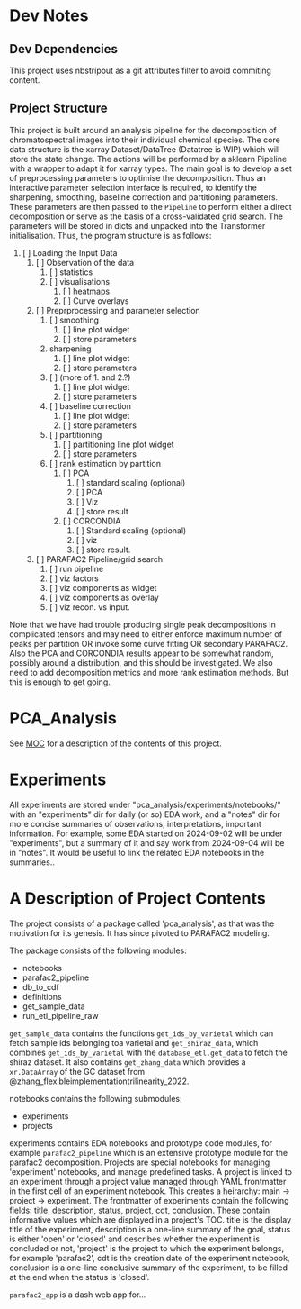 # Dev Notes

## Dev Dependencies

This project uses nbstripout as a git attributes filter to avoid commiting content.

## Project Structure

This project is built around an analysis pipeline for the decomposition of chromatospectral images into their individual chemical species. The core data structure is the xarray Dataset/DataTree (Datatree is WIP) which will store the state change. The actions will be performed by a sklearn Pipeline with a wrapper to adapt it for xarray types. The main goal is to develop a set of preprocessing parameters to optimise the decomposition. Thus an interactive parameter selection interface is required, to identify the sharpening, smoothing, baseline correction and partitioning parameters. These parameters are then passed to the `Pipeline` to perform either a direct decomposition or serve as the basis of a cross-validated grid search. The parameters will be stored in dicts and unpacked into the Transformer initialisation. Thus, the program structure is as follows:

1. [ ] Loading the Input Data
    1. [ ] Observation of the data
        1. [ ] statistics
        2. [ ] visualisations
            1. [ ] heatmaps
            2. [ ] Curve overlays
    2. [ ] Preprprocessing and parameter selection
        1. [ ] smoothing
            1. [ ] line plot widget
            2. [ ] store parameters
        2. sharpening
            1. [ ] line plot widget
            2. [ ] store parameters
        3. [ ] (more of 1. and 2.?)
            1. [ ] line plot widget
            2. [ ] store parameters
        4. [ ] baseline correction
            1. [ ] line plot widget
            2. [ ] store parameters
        5. [ ] partitioning
            1. [ ] partitioning line plot widget
            2. [ ] store parameters
        6. [ ] rank estimation by partition
            1. [ ] PCA
                1. [ ] standard scaling (optional)
                2. [ ] PCA
                3. [ ] Viz
                4. [ ] store result
            2. [ ] CORCONDIA
                1. [ ] Standard scaling (optional)
                2. [ ] viz
                3. [ ] store result.
    3. [ ] PARAFAC2 Pipeline/grid search
        1. [ ] run pipeline
        2. [ ] viz factors
        3. [ ] viz components as widget
        4. [ ] viz components as overlay
        5. [ ] viz recon. vs input.


Note that we have had trouble producing single peak decompositions in complicated tensors
and may need to either enforce maximum number of peaks per partition OR invoke some curve fitting
OR secondary PARAFAC2. Also the PCA and CORCONDIA results appear to be somewhat random, possibly
around a distribution, and this should be investigated. We also need to add decomposition metrics
and more rank estimation methods. But this is enough to get going.


# PCA_Analysis

See [MOC](./docs/moc.md) for a description of the contents of this project.

# Experiments

All experiments are stored under "pca_analysis/experiments/notebooks/" with an "experiments" dir for daily (or so) EDA work, and a "notes" dir for more concise summaries of observations, interpretations, important information. For example, some EDA started on 2024-09-02 will be under "experiments", but a summary of it and say work from 2024-09-04 will be in "notes". It would be useful to link the related EDA notebooks in the summaries..

# A Description of Project Contents

The project consists of a package called 'pca_analysis', as that was the motivation for its genesis. It has since pivoted to PARAFAC2 modeling.

The package consists of the following modules:

- notebooks
- parafac2_pipeline
- db_to_cdf
- definitions
- get_sample_data
- run_etl_pipeline_raw

`get_sample_data` contains the functions `get_ids_by_varietal` which can fetch sample ids belonging toa varietal and `get_shiraz_data`, which combines `get_ids_by_varietal` with the `database_etl.get_data` to fetch the shiraz dataset. It also contains `get_zhang_data` which provides a `xr.DataArray` of the GC dataset from @zhang_flexibleimplementationtrilinearity_2022.

notebooks contains the following submodules:

- experiments
- projects

experiments contains EDA notebooks and prototype code modules, for example `parafac2_pipeline` which is an extensive prototype module for the parafac2 decomposition. Projects are special notebooks for managing 'experiment' notebooks, and manage predefined tasks. A project is linked to an experiment through a project value managed through YAML frontmatter in the first cell of an experiment notebook. This creates a heirarchy: main -> project -> experiment. The frontmatter of experiments contain the following fields: title, description, status, project, cdt, conclusion. These contain informative values which are displayed in a project's TOC. title is the display title of the experiment, description is a one-line summary of the goal, status is either 'open' or 'closed' and describes whether the experiment is concluded or not, 'project' is the project to which the experiment belongs, for example 'parafac2', cdt is the creation date of the experiment notebook, conclusion is a one-line conclusive summary of the experiment, to be filled at the end when the status is 'closed'.

`parafac2_app` is a dash web app for...